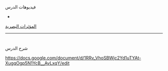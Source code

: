 
# <p dir="rtl">
فيديوهات الدرس</p>




* 
[المؤثرات البصرية](https://www.youtube.com/watch?v=H_soQavwCWY&list=PL_gewShnRvv_n0U2MPdkUsMqsX4_KxYHW&index=21)

---


# <p dir="rtl">
شرح الدرس </p>
https://docs.google.com/document/d/1RRv_VhoSBWjc2Yd1uTYAt-XugqOgp5N1YcB__AvLxqY/edit
